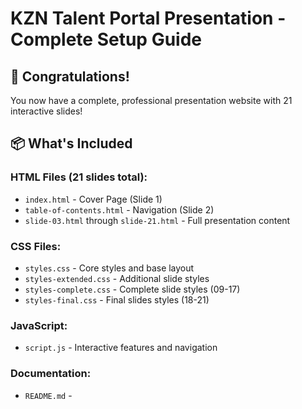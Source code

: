 # KZN Talent Portal Presentation - Complete Setup Guide

## 🎉 Congratulations!

You now have a complete, professional presentation website with 21 interactive slides!

## 📦 What's Included

### HTML Files (21 slides total):
- `index.html` - Cover Page (Slide 1)
- `table-of-contents.html` - Navigation (Slide 2)
- `slide-03.html` through `slide-21.html` - Full presentation content

### CSS Files:
- `styles.css` - Core styles and base layout
- `styles-extended.css` - Additional slide styles
- `styles-complete.css` - Complete slide styles (09-17)
- `styles-final.css` - Final slides styles (18-21)

### JavaScript:
- `script.js` - Interactive features and navigation

### Documentation:
- `README.md` -